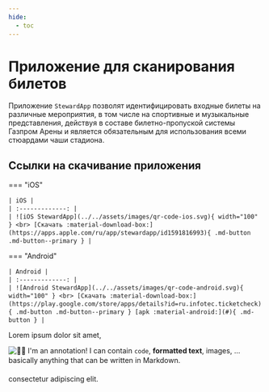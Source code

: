 ```yaml
---
hide:
  - toc
---
```


# Приложение для сканирования билетов
Приложение `StewardApp` позволят идентифицировать входные билеты на различные мероприятия, в том числе на спортивные и музыкальные представления, действуя в составе билетно-пропуской системы Газпром Арены и является обязательным для использования всеми стюардами чаши стадиона.

## Ссылки на скачивание приложения

=== "iOS"

    | iOS |
    | :-------------: |
    | ![iOS StewardApp](../../assets/images/qr-code-ios.svg){ width="100" } <br> [Скачать :material-download-box:](https://apps.apple.com/ru/app/stewardapp/id1591816993){ .md-button .md-button--primary } |

=== "Android"

    | Android |
    | :-------------: |
    | ![Android StewardApp](../../assets/images/qr-code-android.svg){ width="100" } <br> [Скачать :material-download-box:](https://play.google.com/store/apps/details?id=ru.infotec.ticketcheck){ .md-button .md-button--primary } [apk :material-android:](#){ .md-button } |


<style>
.md-annotation {
    font-weight: 400;
    outline: none;
    white-space:normal
}

[dir=rtl] .md-annotation {
    direction:rtl
}

.md-annotation:not([hidden]) {
    display: inline-block;
    line-height:1.325
}

.md-annotation__index {
    cursor: pointer;
    font-family: var(--md-code-font-family);
    font-size: .85em;
    margin: 0 1ch;
    outline: none;
    position: relative;
    -webkit-user-select: none;
    -moz-user-select: none;
    -ms-user-select: none;
    user-select: none;
    z-index:0
}

.md-annotation .md-annotation__index {
    color: #fff;
    transition:z-index .25s
}

.md-annotation .md-annotation__index:-webkit-any(:focus, :hover) {
    color:#fff
}

.md-annotation .md-annotation__index:-moz-any(:focus, :hover) {
    color:#fff
}

.md-annotation .md-annotation__index:is(:focus, :hover) {
    color:#fff
}

.md-annotation__index:after {
    -webkit-animation: pulse 2s infinite;
    animation: pulse 2s infinite;
    background-color: var(--md-default-fg-color--lighter);
    border-radius: 2ch;
    content: "";
    height: 2.2ch;
    left: -.125em;
    margin: 0 -.4ch;
    padding: 0 .4ch;
    position: absolute;
    top: .0367647059em;
    transition: color .25s, background-color .25s;
    width: calc(100% + 1.2ch);
    width: max(2.2ch, 100% + 1.2ch);
    z-index:-1
}

@media (prefers-reduced-motion) {
    .md-annotation__index:after {
        -webkit-animation: none;
        animation:none
    }
}

.md-tooltip--active + .md-annotation__index:after {
    -webkit-animation: none;
    animation: none;
    transition:color .25s, background-color .25s
}

code .md-annotation__index {
    font-family: var(--md-code-font-family);
    font-size:inherit
}

:-webkit-any(.md-tooltip--active + .md-annotation__index, :hover > .md-annotation__index) {
    color:var(--md-accent-bg-color)
}

:-moz-any(.md-tooltip--active + .md-annotation__index, :hover > .md-annotation__index) {
    color:var(--md-accent-bg-color)
}

:is(.md-tooltip--active + .md-annotation__index, :hover > .md-annotation__index) {
    color:var(--md-accent-bg-color)
}

:-webkit-any(.md-tooltip--active + .md-annotation__index, :hover > .md-annotation__index):after {
    background-color:var(--md-accent-fg-color)
}

:-moz-any(.md-tooltip--active + .md-annotation__index, :hover > .md-annotation__index):after {
    background-color:var(--md-accent-fg-color)
}

:is(.md-tooltip--active + .md-annotation__index, :hover > .md-annotation__index):after {
    background-color:var(--md-accent-fg-color)
}

.md-tooltip--active + .md-annotation__index {
    -webkit-animation: none;
    animation: none;
    transition: none;
    z-index:2
}

.md-annotation__index [data-md-annotation-id]:before {
    content: attr(data-md-annotation-id);
    display: inline-block;
    transition: transform .4s cubic-bezier(.1, .7, .1, 1);
    vertical-align:text-bottom
}

@media not print {
    .md-annotation__index [data-md-annotation-id]:before {
        content: "+"
    }

    :focus-within > .md-annotation__index [data-md-annotation-id]:before {
        transform:rotate(45deg)
    }
}

[dir=ltr] .md-top {
    margin-left:50%
}

[dir=rtl] .md-top {
    margin-right:50%
}

.md-top {
    background-color: var(--md-default-bg-color);
    border-radius: 1.6rem;
    box-shadow: var(--md-shadow-z2);
    color: var(--md-default-fg-color--light);
    font-size: .7rem;
    outline: none;
    padding: .4rem .8rem;
    position: fixed;
    top: 3.2rem;
    transform: translate(-50%);
    transition: color 125ms, background-color 125ms, transform 125ms cubic-bezier(.4, 0, .2, 1), opacity 125ms;
    z-index:2
}

@media print {
    .md-top {
        display:none
    }
}

[dir=rtl] .md-top {
    transform:translate(50%)
}

.md-top--hidden {
    opacity: 0;
    pointer-events: none;
    transform: translate(-50%, .2rem);
    transition-duration:0ms
}

[dir=rtl] .md-top--hidden {
    transform:translate(50%, .2rem)
}

.md-top:-webkit-any(:focus, :hover) {
    background-color: var(--md-accent-fg-color);
    color:var(--md-accent-bg-color)
}

.md-top:-moz-any(:focus, :hover) {
    background-color: var(--md-accent-fg-color);
    color:var(--md-accent-bg-color)
}

.md-top:is(:focus, :hover) {
    background-color: var(--md-accent-fg-color);
    color:var(--md-accent-bg-color)
}

.md-top svg {
    display: inline-block;
    vertical-align:-.5em
}

@-webkit-keyframes hoverfix {
    0% {
        pointer-events:none
    }
}

@keyframes hoverfix {
    0% {
        pointer-events:none
    }
}

:root {
    --md-version-icon: url('data:image/svg+xml;charset=utf-8,<svg xmlns="http://www.w3.org/2000/svg" viewBox="0 0 320 512"><!--! Font Awesome Free 6.1.1 by @fontawesome - https://fontawesome.com License - https://fontawesome.com/license/free (Icons: CC BY 4.0, Fonts: SIL OFL 1.1, Code: MIT License) Copyright 2022 Fonticons, Inc.--><path d="m310.6 246.6-127.1 128c-7.1 6.3-15.3 9.4-23.5 9.4s-16.38-3.125-22.63-9.375l-127.1-128C.224 237.5-2.516 223.7 2.438 211.8S19.07 192 32 192h255.1c12.94 0 24.62 7.781 29.58 19.75s3.12 25.75-6.08 34.85z"/></svg>')
}

.md-version {
    flex-shrink: 0;
    font-size: .8rem;
    height:2.4rem
}

[dir=ltr] .md-version__current {
    margin-left: 1.4rem;
    margin-right:.4rem
}

[dir=rtl] .md-version__current {
    margin-left: .4rem;
    margin-right:1.4rem
}

.md-version__current {
    color: inherit;
    cursor: pointer;
    outline: none;
    position: relative;
    top:.05rem
}

[dir=ltr] .md-version__current:after {
    margin-left:.4rem
}

[dir=rtl] .md-version__current:after {
    margin-right:.4rem
}

.md-version__current:after {
    background-color: currentcolor;
    content: "";
    display: inline-block;
    height: .6rem;
    -webkit-mask-image: var(--md-version-icon);
    mask-image: var(--md-version-icon);
    -webkit-mask-repeat: no-repeat;
    mask-repeat: no-repeat;
    width:.4rem
}

.md-version__list {
    background-color: var(--md-default-bg-color);
    border-radius: .1rem;
    box-shadow: var(--md-shadow-z2);
    color: var(--md-default-fg-color);
    list-style-type: none;
    margin: .2rem .8rem;
    max-height: 0;
    opacity: 0;
    overflow: auto;
    padding: 0;
    position: absolute;
    -ms-scroll-snap-type: y mandatory;
    scroll-snap-type: y mandatory;
    top: .15rem;
    transition: max-height 0ms .5s, opacity .25s .25s;
    z-index:3
}

.md-version:-webkit-any(:focus-within, :hover) .md-version__list {
    max-height: 10rem;
    opacity: 1;
    -webkit-transition: max-height 0ms, opacity .25s;
    transition:max-height 0ms, opacity .25s
}

.md-version:-moz-any(:focus-within, :hover) .md-version__list {
    max-height: 10rem;
    opacity: 1;
    -moz-transition: max-height 0ms, opacity .25s;
    transition:max-height 0ms, opacity .25s
}

.md-version:is(:focus-within, :hover) .md-version__list {
    max-height: 10rem;
    opacity: 1;
    transition:max-height 0ms, opacity .25s
}

@media (pointer: coarse) {
    .md-version:hover .md-version__list {
        -webkit-animation: hoverfix .25s forwards;
        animation:hoverfix .25s forwards
    }

    .md-version:focus-within .md-version__list {
        -webkit-animation: none;
        animation:none
    }
}

.md-version__item {
    line-height:1.8rem
}

[dir=ltr] .md-version__link {
    padding-left: .6rem;
    padding-right:1.2rem
}

[dir=rtl] .md-version__link {
    padding-left: 1.2rem;
    padding-right:.6rem
}

.md-version__link {
    cursor: pointer;
    display: block;
    outline: none;
    scroll-snap-align: start;
    transition: color .25s, background-color .25s;
    white-space: nowrap;
    width:100%
}

.md-version__link:-webkit-any(:focus, :hover) {
    color:var(--md-accent-fg-color)
}

.md-version__link:-moz-any(:focus, :hover) {
    color:var(--md-accent-fg-color)
}

.md-version__link:is(:focus, :hover) {
    color:var(--md-accent-fg-color)
}

.md-version__link:focus {
    background-color:var(--md-default-fg-color--lightest)
}

:root {
    --md-admonition-icon--note: url('data:image/svg+xml;charset=utf-8,<svg xmlns="http://www.w3.org/2000/svg" viewBox="0 0 24 24"><path d="M20.71 7.04c.39-.39.39-1.04 0-1.41l-2.34-2.34c-.37-.39-1.02-.39-1.41 0l-1.84 1.83 3.75 3.75M3 17.25V21h3.75L17.81 9.93l-3.75-3.75L3 17.25z"/></svg>');
    --md-admonition-icon--abstract: url('data:image/svg+xml;charset=utf-8,<svg xmlns="http://www.w3.org/2000/svg" viewBox="0 0 24 24"><path d="M17 9H7V7h10m0 6H7v-2h10m-3 6H7v-2h7M12 3a1 1 0 0 1 1 1 1 1 0 0 1-1 1 1 1 0 0 1-1-1 1 1 0 0 1 1-1m7 0h-4.18C14.4 1.84 13.3 1 12 1c-1.3 0-2.4.84-2.82 2H5a2 2 0 0 0-2 2v14a2 2 0 0 0 2 2h14a2 2 0 0 0 2-2V5a2 2 0 0 0-2-2z"/></svg>');
    --md-admonition-icon--info: url('data:image/svg+xml;charset=utf-8,<svg xmlns="http://www.w3.org/2000/svg" viewBox="0 0 24 24"><path d="M13 9h-2V7h2m0 10h-2v-6h2m-1-9A10 10 0 0 0 2 12a10 10 0 0 0 10 10 10 10 0 0 0 10-10A10 10 0 0 0 12 2z"/></svg>');
    --md-admonition-icon--tip: url('data:image/svg+xml;charset=utf-8,<svg xmlns="http://www.w3.org/2000/svg" viewBox="0 0 24 24"><path d="M17.66 11.2c-.23-.3-.51-.56-.77-.82-.67-.6-1.43-1.03-2.07-1.66C13.33 7.26 13 4.85 13.95 3c-.95.23-1.78.75-2.49 1.32-2.59 2.08-3.61 5.75-2.39 8.9.04.1.08.2.08.33 0 .22-.15.42-.35.5-.23.1-.47.04-.66-.12a.58.58 0 0 1-.14-.17c-1.13-1.43-1.31-3.48-.55-5.12C5.78 10 4.87 12.3 5 14.47c.06.5.12 1 .29 1.5.14.6.41 1.2.71 1.73 1.08 1.73 2.95 2.97 4.96 3.22 2.14.27 4.43-.12 6.07-1.6 1.83-1.66 2.47-4.32 1.53-6.6l-.13-.26c-.21-.46-.77-1.26-.77-1.26m-3.16 6.3c-.28.24-.74.5-1.1.6-1.12.4-2.24-.16-2.9-.82 1.19-.28 1.9-1.16 2.11-2.05.17-.8-.15-1.46-.28-2.23-.12-.74-.1-1.37.17-2.06.19.38.39.76.63 1.06.77 1 1.98 1.44 2.24 2.8.04.14.06.28.06.43.03.82-.33 1.72-.93 2.27z"/></svg>');
    --md-admonition-icon--success: url('data:image/svg+xml;charset=utf-8,<svg xmlns="http://www.w3.org/2000/svg" viewBox="0 0 24 24"><path d="m9 20.42-6.21-6.21 2.83-2.83L9 14.77l9.88-9.89 2.83 2.83L9 20.42z"/></svg>');
    --md-admonition-icon--question: url('data:image/svg+xml;charset=utf-8,<svg xmlns="http://www.w3.org/2000/svg" viewBox="0 0 24 24"><path d="m15.07 11.25-.9.92C13.45 12.89 13 13.5 13 15h-2v-.5c0-1.11.45-2.11 1.17-2.83l1.24-1.26c.37-.36.59-.86.59-1.41a2 2 0 0 0-2-2 2 2 0 0 0-2 2H8a4 4 0 0 1 4-4 4 4 0 0 1 4 4 3.2 3.2 0 0 1-.93 2.25M13 19h-2v-2h2M12 2A10 10 0 0 0 2 12a10 10 0 0 0 10 10 10 10 0 0 0 10-10c0-5.53-4.5-10-10-10z"/></svg>');
    --md-admonition-icon--warning: url('data:image/svg+xml;charset=utf-8,<svg xmlns="http://www.w3.org/2000/svg" viewBox="0 0 24 24"><path d="M13 14h-2V9h2m0 9h-2v-2h2M1 21h22L12 2 1 21z"/></svg>');
    --md-admonition-icon--failure: url('data:image/svg+xml;charset=utf-8,<svg xmlns="http://www.w3.org/2000/svg" viewBox="0 0 24 24"><path d="M20 6.91 17.09 4 12 9.09 6.91 4 4 6.91 9.09 12 4 17.09 6.91 20 12 14.91 17.09 20 20 17.09 14.91 12 20 6.91z"/></svg>');
    --md-admonition-icon--danger: url('data:image/svg+xml;charset=utf-8,<svg xmlns="http://www.w3.org/2000/svg" viewBox="0 0 24 24"><path d="M11 15H6l7-14v8h5l-7 14v-8z"/></svg>');
    --md-admonition-icon--bug: url('data:image/svg+xml;charset=utf-8,<svg xmlns="http://www.w3.org/2000/svg" viewBox="0 0 24 24"><path d="M14 12h-4v-2h4m0 6h-4v-2h4m6-6h-2.81a5.985 5.985 0 0 0-1.82-1.96L17 4.41 15.59 3l-2.17 2.17a6.002 6.002 0 0 0-2.83 0L8.41 3 7 4.41l1.62 1.63C7.88 6.55 7.26 7.22 6.81 8H4v2h2.09c-.05.33-.09.66-.09 1v1H4v2h2v1c0 .34.04.67.09 1H4v2h2.81c1.04 1.79 2.97 3 5.19 3s4.15-1.21 5.19-3H20v-2h-2.09c.05-.33.09-.66.09-1v-1h2v-2h-2v-1c0-.34-.04-.67-.09-1H20V8z"/></svg>');
    --md-admonition-icon--example: url('data:image/svg+xml;charset=utf-8,<svg xmlns="http://www.w3.org/2000/svg" viewBox="0 0 24 24"><path d="M7 13v-2h14v2H7m0 6v-2h14v2H7M7 7V5h14v2H7M3 8V5H2V4h2v4H3m-1 9v-1h3v4H2v-1h2v-.5H3v-1h1V17H2m2.25-7a.75.75 0 0 1 .75.75c0 .2-.08.39-.21.52L3.12 13H5v1H2v-.92L4 11H2v-1h2.25z"/></svg>');
    --md-admonition-icon--quote: url('data:image/svg+xml;charset=utf-8,<svg xmlns="http://www.w3.org/2000/svg" viewBox="0 0 24 24"><path d="M14 17h3l2-4V7h-6v6h3M6 17h3l2-4V7H5v6h3l-2 4z"/></svg>')
}

.md-typeset :-webkit-any(.admonition, details) {
    background-color: var(--md-admonition-bg-color);
    border: 0 solid #448aff;
    border-radius: .1rem;
    box-shadow: var(--md-shadow-z1);
    color: var(--md-admonition-fg-color);
    display: flow-root;
    font-size: .64rem;
    margin: 1.5625em 0;
    padding: 0 .6rem;
    page-break-inside:avoid
}

.md-typeset :-moz-any(.admonition, details) {
    background-color: var(--md-admonition-bg-color);
    border: 0 solid #448aff;
    border-radius: .1rem;
    box-shadow: var(--md-shadow-z1);
    color: var(--md-admonition-fg-color);
    display: flow-root;
    font-size: .64rem;
    margin: 1.5625em 0;
    padding: 0 .6rem;
    page-break-inside:avoid
}

[dir=ltr] .md-typeset :-webkit-any(.admonition, details) {
    border-left-width:.2rem
}

[dir=ltr] .md-typeset :-moz-any(.admonition, details) {
    border-left-width:.2rem
}

[dir=ltr] .md-typeset :is(.admonition, details) {
    border-left-width:.2rem
}

[dir=rtl] .md-typeset :-webkit-any(.admonition, details) {
    border-right-width:.2rem
}

[dir=rtl] .md-typeset :-moz-any(.admonition, details) {
    border-right-width:.2rem
}

[dir=rtl] .md-typeset :is(.admonition, details) {
    border-right-width:.2rem
}

.md-typeset :is(.admonition, details) {
    background-color: var(--md-admonition-bg-color);
    border: 0 solid #448aff;
    border-radius: .1rem;
    box-shadow: var(--md-shadow-z1);
    color: var(--md-admonition-fg-color);
    display: flow-root;
    font-size: .64rem;
    margin: 1.5625em 0;
    padding: 0 .6rem;
    page-break-inside:avoid
}

@media print {
    .md-typeset :-webkit-any(.admonition, details) {
        box-shadow:none
    }

    .md-typeset :-moz-any(.admonition, details) {
        box-shadow:none
    }

    .md-typeset :is(.admonition, details) {
        box-shadow:none
    }
}

.md-typeset :-webkit-any(.admonition, details) > * {
    box-sizing:border-box
}

.md-typeset :-moz-any(.admonition, details) > * {
    box-sizing:border-box
}

.md-typeset :is(.admonition, details) > * {
    box-sizing:border-box
}

.md-typeset :-webkit-any(.admonition, details) :-webkit-any(.admonition, details) {
    margin-bottom: 1em;
    margin-top:1em
}

.md-typeset :-moz-any(.admonition, details) :-moz-any(.admonition, details) {
    margin-bottom: 1em;
    margin-top:1em
}

.md-typeset :is(.admonition, details) :is(.admonition, details) {
    margin-bottom: 1em;
    margin-top:1em
}

.md-typeset :-webkit-any(.admonition, details) .md-typeset__scrollwrap {
    margin:1em -.6rem
}

.md-typeset :-moz-any(.admonition, details) .md-typeset__scrollwrap {
    margin:1em -.6rem
}

.md-typeset :is(.admonition, details) .md-typeset__scrollwrap {
    margin:1em -.6rem
}

.md-typeset :-webkit-any(.admonition, details) .md-typeset__table {
    padding:0 .6rem
}

.md-typeset :-moz-any(.admonition, details) .md-typeset__table {
    padding:0 .6rem
}

.md-typeset :is(.admonition, details) .md-typeset__table {
    padding:0 .6rem
}

.md-typeset :-webkit-any(.admonition, details) > .tabbed-set:only-child {
    margin-top:0
}

.md-typeset :-moz-any(.admonition, details) > .tabbed-set:only-child {
    margin-top:0
}

.md-typeset :is(.admonition, details) > .tabbed-set:only-child {
    margin-top:0
}

html .md-typeset :-webkit-any(.admonition, details) > :last-child {
    margin-bottom:.6rem
}

html .md-typeset :-moz-any(.admonition, details) > :last-child {
    margin-bottom:.6rem
}

html .md-typeset :is(.admonition, details) > :last-child {
    margin-bottom:.6rem
}

.md-typeset :-webkit-any(.admonition-title, summary) {
    background-color: rgba(68, 138, 255, .1);
    border: 0 solid #448aff;
    font-weight: 700;
    margin-bottom: 0;
    margin-top: 0;
    padding-bottom: .4rem;
    padding-top: .4rem;
    position:relative
}

.md-typeset :-moz-any(.admonition-title, summary) {
    background-color: rgba(68, 138, 255, .1);
    border: 0 solid #448aff;
    font-weight: 700;
    margin-bottom: 0;
    margin-top: 0;
    padding-bottom: .4rem;
    padding-top: .4rem;
    position:relative
}

[dir=ltr] .md-typeset :-webkit-any(.admonition-title, summary) {
    margin-left: -.8rem;
    margin-right:-.6rem
}

[dir=ltr] .md-typeset :-moz-any(.admonition-title, summary) {
    margin-left: -.8rem;
    margin-right:-.6rem
}

</style>
    
    
<p class="annotate">Lorem ipsum dolor sit amet, <aside class="md-annotation" tabindex="0" style="--md-tooltip-x: 607.5px; --md-tooltip-y: 1133.5px;"><div class="md-tooltip"><div class="md-tooltip__inner md-typeset"><img alt="🙋‍♂️" class="twemoji" src="https://twemoji.maxcdn.com/v/latest/svg/1f64b-200d-2642-fe0f.svg" title=":man_raising_hand:"> I'm an annotation! I can contain <code>code</code>, <strong>formatted text</strong>, images, ... basically anything that can be written in Markdown.</div></div><a class="md-annotation__index" tabindex="-1"><span data-md-annotation-id="1"></span></a></aside> consectetur adipiscing elit.</p>
